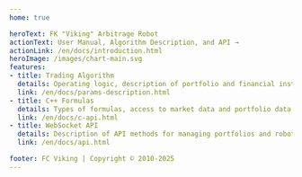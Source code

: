 ```yaml
---
home: true

heroText: FK "Viking" Arbitrage Robot
actionText: User Manual, Algorithm Description, and API →
actionLink: /en/docs/introduction.html
heroImage: /images/chart-main.svg
features:
- title: Trading Algorithm
  details: Operating logic, description of portfolio and financial instrument parameters
  link: /en/docs/params-description.html
- title: C++ Formulas
  details: Types of formulas, access to market data and portfolio data, ability to modify portfolio and financial instrument parameters
  link: /en/docs/c-api.html
- title: WebSocket API
  details: Description of API methods for managing portfolios and robots
  link: /en/docs/api.html

footer: FC Viking | Copyright © 2010-2025
---
```

